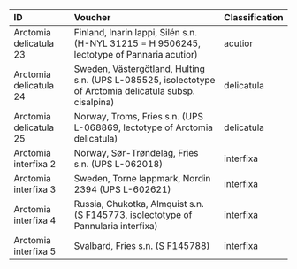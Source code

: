 
| ID | Voucher | Classification |
| :--- | :---  | :--- |
| Arctomia delicatula 23 | Finland, Inarin lappi, Silén s.n. (H-NYL 31215 = H 9506245, lectotype of Pannaria acutior) | acutior |
| Arctomia delicatula 24 | Sweden, Västergötland, Hulting s.n. (UPS L-085525, isolectotype of Arctomia delicatula subsp. cisalpina) | delicatula |
| Arctomia delicatula 25 | Norway, Troms, Fries s.n. (UPS L-068869, lectotype of Arctomia delicatula) | delicatula |
| Arctomia interfixa 2 | Norway, Sør-Trøndelag, Fries s.n. (UPS L-062018) | interfixa |
| Arctomia interfixa 3 | Sweden, Torne lappmark, Nordin 2394 (UPS L-602621) | interfixa |
| Arctomia interfixa 4 | Russia, Chukotka, Almquist s.n. (S F145773, isolectotype of Pannularia interfixa) | interfixa |
| Arctomia interfixa 5 | Svalbard, Fries s.n. (S F145788) | interfixa |
